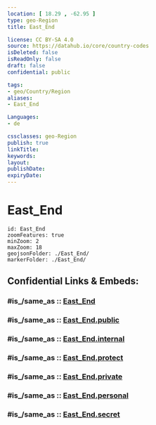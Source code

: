 ```yaml
---
location: [ 18.29 , -62.95 ] 
type: geo-Region
title: East_End

license: CC BY-SA 4.0
source: https://datahub.io/core/country-codes
isDeleted: false
isReadOnly: false
draft: false
confidential: public

tags:
- geo/Country/Region
aliases:
- East_End

Languages:
- de

cssclasses: geo-Region
publish: true
linkTitle: 
keywords: 
layout: 
publishDate: 
expiryDate: 
---
```


# East_End

```leaflet
id: East_End
zoomFeatures: true 
minZoom: 2 
maxZoom: 18
geojsonFolder: ./East_End/
markerFolder: ./East_End/
```


## Confidential Links & Embeds: 

### #is_/same_as :: [East_End](/_Standards/Earth/Continent/America~Caribbean/Anguilla/Counties~Anguilla/East_End.md) 

### #is_/same_as :: [East_End.public](/_public/Earth/Continent/America~Caribbean/Anguilla/Counties~Anguilla/East_End.public.md) 

### #is_/same_as :: [East_End.internal](/_internal/Earth/Continent/America~Caribbean/Anguilla/Counties~Anguilla/East_End.internal.md) 

### #is_/same_as :: [East_End.protect](/_protect/Earth/Continent/America~Caribbean/Anguilla/Counties~Anguilla/East_End.protect.md) 

### #is_/same_as :: [East_End.private](/_private/Earth/Continent/America~Caribbean/Anguilla/Counties~Anguilla/East_End.private.md) 

### #is_/same_as :: [East_End.personal](/_personal/Earth/Continent/America~Caribbean/Anguilla/Counties~Anguilla/East_End.personal.md) 

### #is_/same_as :: [East_End.secret](/_secret/Earth/Continent/America~Caribbean/Anguilla/Counties~Anguilla/East_End.secret.md)

